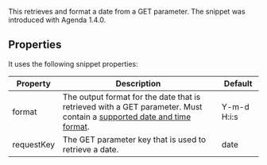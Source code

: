 This retrieves and format a date from a GET parameter. The snippet was
introduced with Agenda 1.4.0.

## Properties

It uses the following snippet properties:

| Property   | Description                                                                                                                                                                 | Default     |
|------------|-----------------------------------------------------------------------------------------------------------------------------------------------------------------------------|-------------|
| format     | The output format for the date that is retrieved with a GET parameter. Must contain a [supported date and time format](https://www.php.net/manual/de/datetime.formats.php). | Y-m-d H:i:s |
| requestKey | The GET parameter key that is used to retrieve a date.                                                                                                                      | date        |

